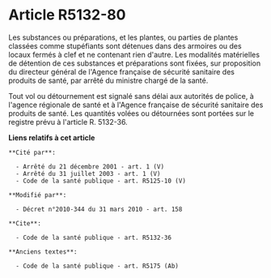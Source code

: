 # Article R5132-80

Les substances ou préparations, et les plantes, ou parties de plantes classées comme stupéfiants sont détenues dans des
armoires ou des locaux fermés à clef et ne contenant rien d'autre. Les modalités matérielles de détention de ces substances
et préparations sont fixées, sur proposition du directeur général de l'Agence française de sécurité sanitaire des produits de
santé, par arrêté du ministre chargé de la santé. 

Tout vol ou détournement est signalé sans délai aux autorités de police, à l'agence régionale de santé et à l'Agence
française de sécurité sanitaire des produits de santé. Les quantités volées ou détournées sont portées sur le registre prévu
à l'article R. 5132-36.

**Liens relatifs à cet article**

	**Cité par**:

	  - Arrêté du 21 décembre 2001 - art. 1 (V)
	  - Arrêté du 31 juillet 2003 - art. 1 (V)
	  - Code de la santé publique - art. R5125-10 (V)

	**Modifié par**:

	  - Décret n°2010-344 du 31 mars 2010 - art. 158

	**Cite**:

	  - Code de la santé publique - art. R5132-36

	**Anciens textes**:

	  - Code de la santé publique - art. R5175 (Ab)
